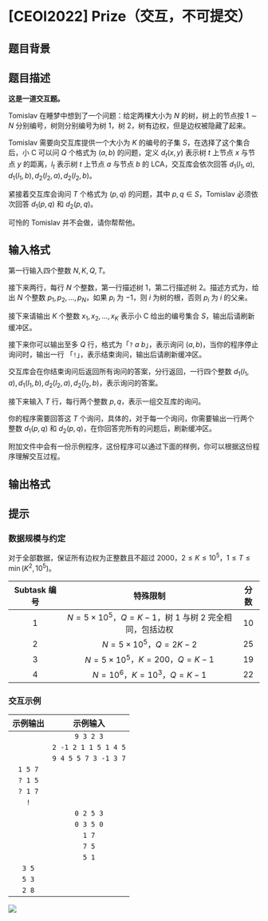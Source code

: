# [CEOI2022] Prize（交互，不可提交）

## 题目背景



## 题目描述

**这是一道交互题。**

Tomislav 在睡梦中想到了一个问题：给定两棵大小为 $N$ 的树，树上的节点按 $1\sim N$ 分别编号，树则分别编号为树 $1$，树 $2$，树有边权，但是边权被隐藏了起来。

Tomislav 需要向交互库提供一个大小为 $K$ 的编号的子集 $S$，在选择了这个集合后，小 C 可以问 $Q$ 个格式为 $(a,b)$ 的问题，定义 $d_t(x,y)$ 表示树 $t$ 上节点 $x$ 与节点 $y$ 的距离，$l_t$ 表示树 $t$ 上节点 $a$ 与节点 $b$ 的 LCA，交互库会依次回答 $d_1(l_1,a),d_1(l_1,b),d_2(l_2,a),d_2(l_2,b)$。

紧接着交互库会询问 $T$ 个格式为 $(p,q)$ 的问题，其中 $p,q\in S$，Tomislav 必须依次回答 $d_1(p,q)$ 和 $d_2(p,q)$。

可怜的 Tomislav 并不会做，请你帮帮他。

## 输入格式

第一行输入四个整数 $N,K,Q,T$。

接下来两行，每行 $N$ 个整数，第一行描述树 $1$，第二行描述树 $2$。描述方式为，给出 $N$ 个整数 $p_1,p_2,\ldots,p_N$，如果 $p_i$ 为 $-1$，则 $i$ 为树的根，否则 $p_i$ 为 $i$ 的父亲。

接下来请输出 $K$ 个整数 $x_1,x_2,\ldots,x_K$ 表示小 C 给出的编号集合 $S$，输出后请刷新缓冲区。

接下来你可以输出至多 $Q$ 行，格式为「`?` $a$ $b$」，表示询问 $(a,b)$，当你的程序停止询问时，输出一行 「`!`」，表示结束询问，输出后请刷新缓冲区。

交互库会在你结束询问后返回所有询问的答案，分行返回，一行四个整数 $d_1(l_1,a),d_1(l_1,b),d_2(l_2,a),d_2(l_2,b)$，表示询问的答案。

接下来输入 $T$ 行，每行两个整数 $p,q$，表示一组交互库的询问。

你的程序需要回答这 $T$ 个询问，具体的，对于每一个询问，你需要输出一行两个整数 $d_1(p,q)$ 和 $d_2(p,q)$，在你回答完所有的问题后，刷新缓冲区。

附加文件中会有一份示例程序，这份程序可以通过下面的样例，你可以根据这份程序理解交互过程。

## 输出格式



## 提示

### 数据规模与约定

对于全部数据，保证所有边权为正整数且不超过 $2000$，$2\le K\le 10^5$，$1\le T\le \min(K^2,10^5)$。

| Subtask 编号 |                          特殊限制                           | 分数 |
| :----------: | :--------------------------------------------------------: | :--: |
|     $1$      | $N=5\times 10^5$，$Q=K-1$，树 $1$ 与树 $2$ 完全相同，包括边权 | $10$ |
|     $2$      |                 $N=5\times 10^5$，$Q=2K-2$                  | $25$ |
|     $3$      |             $N=5\times 10^5$，$K=200$，$Q=K-1$              | $19$ |
|     $4$      |                 $N=10^6$，$K=10^3$，$Q=K-1$                 | $22$ |

### 交互示例

| 示例输出 |       示例输入        |
| :------: | :------------------: |
|          |      `9 3 2 3`       |
|          | `2 -1 2 1 1 5 1 4 5` |
|          | `9 4 5 5 7 3 -1 3 7` |
| `1 5 7`  |                      |
| `? 1 5`  |                      |
| `? 1 7`  |                      |
|   `!`    |                      |
|          |      `0 2 5 3`       |
|          |      `0 3 5 0`       |
|          |        `1 7`         |
|          |        `7 5`         |
|          |        `5 1`         |
|  `3 5`   |                      |
|  `5 3`   |                      |
|  `2 8`   |                      |

![](https://cdn.luogu.com.cn/upload/image_hosting/ckntbgqu.png)
